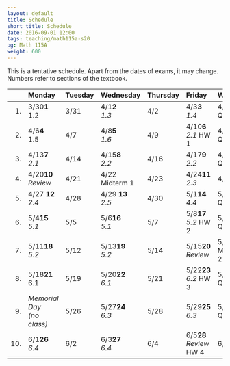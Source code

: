 ```yaml
---
layout: default
title: Schedule
short_title: Schedule
date: 2016-09-01 12:00
tags: teaching/math115a-s20
pg: Math 115A
weight: 600
---
```


This is a tentative schedule. Apart from the dates of exams, it may change. Numbers refer to sections of the textbook.

<table class="schedule">
    <thead>
        <tr class="header">
            <th align="right"></th>
            <th align="left">Monday</th>
            <th align="left">Tuesday</th>
            <th align="left">Wednesday</th>
            <th align="left">Thursday</th>
            <th align="left">Friday</th>
            <th align="left">Weekend</th>
        </tr>
    </thead>
    <tbody>
        <tr class="even">
            <td align="right">1.</td>
            <td align="left"><span class="right">3/30</span><span class="left"><b>1</b></span><br>1.2</td>
            <td align="left"><span class="right">3/31</span><span class="left"><b></b></span><br></td>
            <td align="left"><span class="right">4/1</span><span class="left"><b>2</b></span><br><em>1.3</em></td>
            <td align="left"><span class="right">4/2</span><span class="left"><b></b></span><br></td>
            <td align="left"><span class="right">4/3</span><span class="left"><b>3</b></span><br><em>1.4</em></td>
            <td align="left"><span class="right">4/4-5</span><span class="left"><b></b></span><br><span class="hw">Quiz 1</span></td>
        </tr>
        <tr class="odd">
            <td align="right">2.</td>
            <td align="left"><span class="right">4/6</span><span class="left"><b>4</b></span><br>1.5</td>
            <td align="left"><span class="right">4/7</span><span class="left"><b> </b></span><br></td>
            <td align="left"><span class="right">4/8</span><span class="left"><b>5</b></span><br><em>1.6</em></td>
            <td align="left"><span class="right">4/9</span><span class="left"><b> </b></span><br></td>
            <td align="left"><span class="right">4/10</span><span class="left"><b>6</b></span><br><em>2.1</em> <span class="hw">HW 1</span></td>
            <td align="left"><span class="right">4/11-12</span><span class="left"><b></b></span><br><span class="hw">Quiz 2</span></td>
        </tr>
        <tr class="even">
            <td align="right">3.</td>
            <td align="left"><span class="right">4/13</span><span class="left"><b>7</b></span><br><em>2.1</em></td>
            <td align="left"><span class="right">4/14</span><span class="left"><b> </b></span><br></td>
            <td align="left"><span class="right">4/15</span><span class="left"><b>8</b></span><br><em>2.2</em></td>
            <td align="left"><span class="right">4/16</span><span class="left"><b> </b></span><br></td>
            <td align="left"><span class="right">4/17</span><span class="left"><b>9</b></span><br><em>2.2</em></td>
            <td align="left"><span class="right">4/18-19</span><span class="left"><b></b></span><br><span class="hw">Quiz 3</span></td>
        </tr>
        <tr class="odd">
            <td align="right">4.</td>
            <td align="left"><span class="right">4/20</span><span class="left"><b>10</b></span><br><em>Review</em></td>
            <td align="left"><span class="right">4/21</span><span class="left"><b></b></span><br></td>
            <td align="left"><span class="right">4/22</span><span class="left"><b></b></span><br><span class="exam">Midterm 1</span></td>
            <td align="left"><span class="right">4/23</span><span class="left"><b></b></span><br></td>
            <td align="left"><span class="right">4/24</span><span class="left"><b>11</b></span><br><em>2.3</em></td>
            <td align="left"><span class="right">4/25-26</span><span class="left"><b></b></span><br></td>
        </tr>
        <tr class="even">
            <td align="right">5.</td>
            <td align="left"><span class="right">4/27 </span><span class="left"><b>12</b></span><br><em>2.4</em></td>
            <td align="left"><span class="right">4/28 </span><span class="left"><b>  </b></span><br></td>
            <td align="left"><span class="right">4/29 </span><span class="left"><b>13</b></span><br><em>2.5</em></td>
            <td align="left"><span class="right">4/30 </span><span class="left"><b>  </b></span><br></td>
            <td align="left"><span class="right">5/1</span><span class="left"><b>14</b></span><br><em>4.4</em></td>
            <td align="left"><span class="right">5/2-3</span><span class="left"><b></b></span><br><span class="hw">Quiz 4</span></td>
        </tr>
        <tr class="odd">
            <td align="right">6.</td>
            <td align="left"><span class="right">5/4</span><span class="left"><b>15</b></span><br><em>5.1</em></td>
            <td align="left"><span class="right">5/5</span><span class="left"><b>  </b></span><br></td>
            <td align="left"><span class="right">5/6</span><span class="left"><b>16</b></span><br><em>5.1</em></td>
            <td align="left"><span class="right">5/7</span><span class="left"><b>  </b></span><br></td>
            <td align="left"><span class="right">5/8</span><span class="left"><b>17</b></span><br><em>5.2</em> <span class="hw">HW 2</span></td>
            <td align="left"><span class="right">5/9-10</span><span class="left"><b></b></span><br><span class="hw">Quiz 5</span></td>
        </tr>
        <tr class="even">
            <td align="right">7.</td>
            <td align="left"><span class="right">5/11</span><span class="left"><b>18</b></span><br><em>5.2</em></td>
            <td align="left"><span class="right">5/12</span><span class="left"><b>  </b></span><br></td>
            <td align="left"><span class="right">5/13</span><span class="left"><b>19</b></span><br><em>5.2</em></td>
            <td align="left"><span class="right">5/14</span><span class="left"><b>  </b></span><br></td>
            <td align="left"><span class="right">5/15</span><span class="left"><b>20</b></span><br><em>Review</em></td>
            <td align="left"><span class="right">5/16-17</span><span class="left"><b></b></span><br><span class="exam">Midterm 2</span></td>
        </tr>
        <tr class="odd">
            <td align="right">8.</td>
            <td align="left"><span class="right">5/18</span><span class="left"><b>21</b></span><br>6.1</td>
            <td align="left"><span class="right">5/19</span><span class="left"><b>  </b></span><br></td>
            <td align="left"><span class="right">5/20</span><span class="left"><b>22</b></span><br><em>6.1</em></td>
            <td align="left"><span class="right">5/21</span><span class="left"><b>  </b></span><br></td>
            <td align="left"><span class="right">5/22</span><span class="left"><b>23</b></span><br><em>6.2</em> <span class="hw">HW 3</span></td>
            <td align="left"><span class="right">5/23-24</span><span class="left"><b></b></span><br><span class="hw">Quiz 6</span></td>
        </tr>
        <tr class="even">
            <td align="right">9.</td>
            <td align="left" class="hol"><em>Memorial Day<br>(no class)</em></td>
            <td align="left"><span class="right">5/26</span><span class="left"><b>  </b></span><br></td>
            <td align="left"><span class="right">5/27</span><span class="left"><b>24</b></span><br><em>6.3</em></td>
            <td align="left"><span class="right">5/28</span><span class="left"><b>  </b></span><br></td>
            <td align="left"><span class="right">5/29</span><span class="left"><b>25</b></span><br><em>6.3</em></td>
            <td align="left"><span class="right">5/30-31</span><span class="left"><b></b></span><br><span class="hw">Quiz 7</span></td>
        </tr>
        <tr class="odd">
            <td align="right">10.</td>
            <td align="left"><span class="right">6/1</span><span class="left"><b>26</b></span><br><em>6.4</em></td>
            <td align="left"><span class="right">6/2</span><span class="left"><b>  </b></span><br></td>
            <td align="left"><span class="right">6/3</span><span class="left"><b>27</b></span><br><em>6.4</em></td>
            <td align="left"><span class="right">6/4</span><span class="left"><b>  </b></span><br></td>
            <td align="left"><span class="right">6/5</span><span class="left"><b>28</b></span><br><em>Review</em> <span class="hw">HW 4</span></td>
            <td align="left"><span class="right">6/6-7</span><span class="left"><b></b></span><br></td>
        </tr>
    </tbody>
</table>
